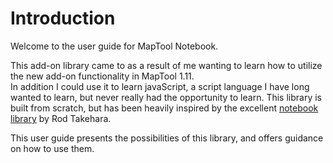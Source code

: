 # Introduction
Welcome to the user guide for MapTool Notebook.

This add-on library came to as a result of me wanting to learn how to utilize the new add-on functionality in MapTool 1.11.  
In addition I could use it to learn javaScript, a script language I have long wanted to learn, but never really had the 
opportunity to learn. This library is built from scratch, but has been heavily inspired by the excellent 
[notebook library](https://github.com/rtakehara/5e-Framework/tree/master/Resources) by Rod Takehara.

This user guide presents the possibilities of this library, and offers guidance on how to use them. 
   
